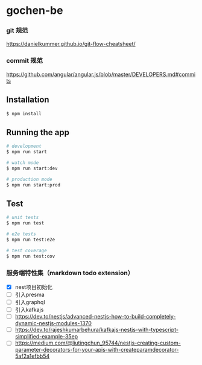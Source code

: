 # gochen-be


### git 规范
https://danielkummer.github.io/git-flow-cheatsheet/

### commit 规范
https://github.com/angular/angular.js/blob/master/DEVELOPERS.md#commits

## Installation

```bash
$ npm install
```

## Running the app

```bash
# development
$ npm run start

# watch mode
$ npm run start:dev

# production mode
$ npm run start:prod
```

## Test

```bash
# unit tests
$ npm run test

# e2e tests
$ npm run test:e2e

# test coverage
$ npm run test:cov
```

### 服务端特性集（markdown todo extension）
- [x] nest项目初始化 
- [ ] 引入presma
- [ ] 引入graphql
- [ ] 引入kafkajs
- [ ] https://dev.to/nestjs/advanced-nestjs-how-to-build-completely-dynamic-nestjs-modules-1370
- [ ] https://dev.to/rajeshkumarbehura/kafkajs-nestjs-with-typescript-simplified-example-35ep
- [ ] https://medium.com/@liutingchun_95744/nestjs-creating-custom-parameter-decorators-for-your-apis-with-createparamdecorator-5af2a1efbb54